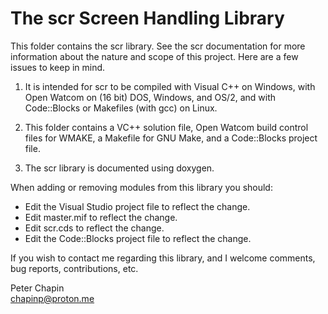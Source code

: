 
The scr Screen Handling Library
===============================

This folder contains the scr library. See the scr documentation for more information about the
nature and scope of this project. Here are a few issues to keep in mind.

1. It is intended for scr to be compiled with Visual C++ on Windows, with Open Watcom on (16
   bit) DOS, Windows, and OS/2, and with Code::Blocks or Makefiles (with gcc) on Linux.

2. This folder contains a VC++ solution file, Open Watcom build control files for WMAKE, a
   Makefile for GNU Make, and a Code::Blocks project file.

3. The scr library is documented using doxygen.

When adding or removing modules from this library you should:

+ Edit the Visual Studio project file to reflect the change.
+ Edit master.mif to reflect the change.
+ Edit scr.cds to reflect the change.
+ Edit the Code::Blocks project file to reflect the change.

If you wish to contact me regarding this library, and I welcome comments, bug reports,
contributions, etc.

Peter Chapin  
chapinp@proton.me  

